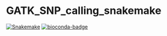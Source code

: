 # GATK_SNP_calling_snakemake
[![Snakemake](https://img.shields.io/badge/snakemake-≥5.7.0-brightgreen.svg)](https://snakemake.readthedocs.io)
[![bioconda-badge](https://img.shields.io/badge/install%20with-bioconda-brightgreen.svg?style=flat)](http://bioconda.github.io)

